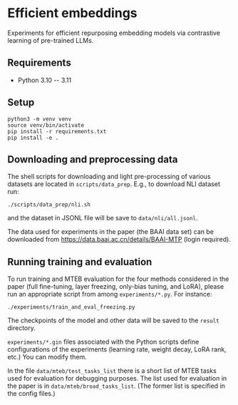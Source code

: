 # Efficient embeddings

Experiments for efficient repurposing embedding models via contrastive learning
of pre-trained LLMs.


## Requirements

* Python 3.10 -- 3.11

## Setup

```
python3 -m venv venv
source venv/bin/activate
pip install -r requirements.txt
pip install -e .
```

## Downloading and preprocessing data

The shell scripts for downloading and light pre-processing of various datasets
are located in `scripts/data_prep`. E.g., to download NLI dataset run:

```
./scripts/data_prep/nli.sh
```
and the dataset in JSONL file will be save to `data/nli/all.jsonl`.

The data used for experiments in the paper (the BAAI data set) can be downloaded
from https://data.baai.ac.cn/details/BAAI-MTP (login required).


## Running training and evaluation

To run training and MTEB evaluation for the four methods considered in the paper
(full fine-tuning, layer freezing, only-bias tuning, and LoRA), please run
an appropriate script from among `experiments/*.py`. For instance:

```
./experiments/train_and_eval_freezing.py
```

The checkpoints of the model and other data will be saved to the `result` directory.

`experiments/*.gin` files associated with the Python scripts define
configurations of the experiments (learning rate, weight decay, LoRA rank, etc.)
You can modify them.

In the file `data/mteb/test_tasks_list` there is a short list of MTEB tasks used
for evaluation for debugging purposes. The list used for evaluation in the paper
is in `data/mteb/broad_tasks_list`. (The former list is specified in the config
files.)
